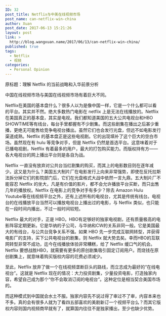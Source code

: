 ```yaml
---
ID: 32
post_title: Netflix与中美在线视频市场
post_name: can-netflix-win-china
author: Xuan
post_date: 2017-06-13 15:21:26
layout: post
link: >
  http://blog.wangxuan.name/2017/06/13/can-netflix-win-china/
published: true
tags:
  - Netflix
  - 视频
categories:
  - Personal Opinion
---
```

原标题：理解 Netflix 的当前战略和入华前景分析

中国在线视频市场与美国在线视频市场有着巨大不同。

Netflix在美国的基本盘什么？很多人以为是像中国一样，它是一个什么都可以看的平台。其实并不然。绝大多数热门电影在 netflix 上是无法在线播放的。Netflix 在美国真正的基本盘，其实是电视。我们都知道美国的五大公共电视台和HBO SHOWTIME等有线台，每台手里都握有不少剧集。而这些剧集在播出之后甚少重播，更绝无可能售给竞争电视台播出。虽然它们也会发行光盘，但远不如电影发行渠道成熟。Netflix 的基本盘正是这些电视剧。它的出现填补了这个巨大的空白市场。虽然现在有 hulu 等竞争对手，但是 Netflix 仍然是首选平台。这意味着对于已播电视剧，Netflix 有着最多的用户，最大的打包购买能力。而版权持有方——各大电视台的网上播出平台则是各自为战。

Netflix 一直没有放弃对公共台当红剧集的购买，而其上的电影数目则在逐年减少。这又是为什么？美国五大制片厂在电影发行上向来非常强势，即使在反托拉斯法拆分掉它们的影院部门后，它们在光盘格式大战中依然一言九鼎。五大制片厂不能容忍 Netflix 的坐大，凡是有价值的影片，都不会允许播放平台买断，而只出售几年的播放权。Netflix 在电影上的竞争对手有多少？除去 Amazon Hulu Youtube等在线视频平台之外，还有上述所有的电视台，尤其是传统有线台。电视台的在线播放平台当然可以播放电视台上播出过的电影，与 Netflix 类似，也只能在一段时间内播出，不过一般时间较短。

Netflix 最大的对手，正是 HBO。HBO有足够好的独家电视剧，还有质量极高的电影阵容定期更新。它是华纳的子公司，与华纳和CW的关系非同一般。它是美国最大的有线台，与公共台竞争关系不强。如果 HBO 先一步完成互联网转型，并获得电影厂的支持，买下公共电视台的剧集，则 Netflix 就大势去矣。幸而HBO的互联网转型非常不成功，迄今在线播放体验非常糟糕，给了 Netflix 缓口气的机会。Netflix 要想战胜HBO，就需要有更多的原创剧集吸引固定订阅用户。而烧钱在原创剧集上，就意味着购买版权内容的花费必须减少。

至此，Netflix 放弃了做一个在线视频垄断巨头的路线，而立志成为最好的“在线电视台”。这就是 Netflix 现在的情况：大力投资剧集，少量投资电影，打造独家内容，希望自己成为那个“你不会取消订阅的电视台”。这种定位是相当契合美国市场的。

而这种模式到中国就会水土不服。独家内容先不说过得了审过不了审，内容本来也不多。真的会有很多人就为了看四五部喜欢的美剧新订一个视频平台么？而其它版权内容则国内视频商早就有了，就算国内往往不是独家播出，至少也缺少优势。
